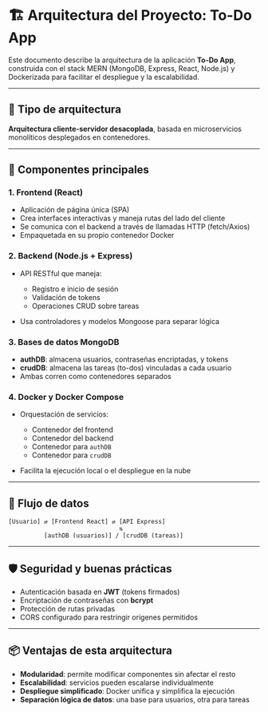 # 🏗️ Arquitectura del Proyecto: To-Do App

Este documento describe la arquitectura de la aplicación **To-Do App**, construida con el stack MERN (MongoDB, Express, React, Node.js) y Dockerizada para facilitar el despliegue y la escalabilidad.

---

## 📌 Tipo de arquitectura

**Arquitectura cliente-servidor desacoplada**, basada en microservicios monolíticos desplegados en contenedores.

---

## 🧱 Componentes principales

### 1. **Frontend (React)**

* Aplicación de página única (SPA)
* Crea interfaces interactivas y maneja rutas del lado del cliente
* Se comunica con el backend a través de llamadas HTTP (fetch/Axios)
* Empaquetada en su propio contenedor Docker

### 2. **Backend (Node.js + Express)**

* API RESTful que maneja:

  * Registro e inicio de sesión
  * Validación de tokens
  * Operaciones CRUD sobre tareas
* Usa controladores y modelos Mongoose para separar lógica

### 3. **Bases de datos MongoDB**

* **authDB**: almacena usuarios, contraseñas encriptadas, y tokens
* **crudDB**: almacena las tareas (to-dos) vinculadas a cada usuario
* Ambas corren como contenedores separados

### 4. **Docker y Docker Compose**

* Orquestación de servicios:

  * Contenedor del frontend
  * Contenedor del backend
  * Contenedor para `authDB`
  * Contenedor para `crudDB`
* Facilita la ejecución local o el despliegue en la nube

---

## 🔄 Flujo de datos

```
[Usuario] ⇄ [Frontend React] ⇄ [API Express]
                               ⇅
          [authDB (usuarios)] / [crudDB (tareas)]
```

---

## 🛡️ Seguridad y buenas prácticas

* Autenticación basada en **JWT** (tokens firmados)
* Encriptación de contraseñas con **bcrypt**
* Protección de rutas privadas
* CORS configurado para restringir orígenes permitidos

---

## 📦 Ventajas de esta arquitectura

* **Modularidad**: permite modificar componentes sin afectar el resto
* **Escalabilidad**: servicios pueden escalarse individualmente
* **Despliegue simplificado**: Docker unifica y simplifica la ejecución
* **Separación lógica de datos**: una base para usuarios, otra para tareas


